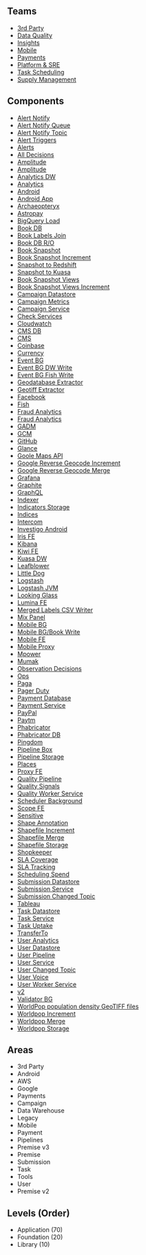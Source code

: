 ## Teams
* [3rd Party](./teams/3rd-party.md)
* [Data Quality](./teams/data-quality.md)
* [Insights](./teams/insights.md)
* [Mobile](./teams/mobile.md)
* [Payments](./teams/payments.md)
* [Platform & SRE](./teams/platform.md)
* [Task Scheduling](./teams/scheduling.md)
* [Supply Management](./teams/supply.md)

## Components
* [Alert Notify](./components/alert-notify.md)
* [Alert Notify Queue](./components/alert-notify-queue.md)
* [Alert Notify Topic](./components/alert-notify-topic.md)
* [Alert Triggers](./components/alert-triggers-topic.md)
* [Alerts](./components/alerts.md)
* [All Decisions](./components/all-decisions.md)
* [Amplitude](./components/amplitude.md)
* [Amplitude](./components/amplitude-schema.md)
* [Analytics DW](./components/analytics-dw.md)
* [Analytics](./components/analytics-schema.md)
* [Android](./components/android.md)
* [Android App](./components/android-v2.md)
* [Archaeopteryx](./components/archaeopteryx.md)
* [Astropay](./components/astropay.md)
* [BigQuery Load](./components/big-query-load.md)
* [Book DB](./components/book.md)
* [Book Labels Join](./components/book-labels-join.md)
* [Book DB R/O](./components/book-read.md)
* [Book Snapshot](./components/book-snapshot.md)
* [Book Snapshot Increment](./components/book-snapshot-increment.md)
* [Snapshot to Redshift](./components/book-snapshot-to-redshift-dw.md)
* [Snapshot to Kuasa](./components/book-snapshot-to-redshift-kuasa.md)
* [Book Snapshot Views](./components/book-snapshot-views.md)
* [Book Snapshot Views Increment](./components/book-snapshot-views-increment.md)
* [Campaign Datastore](./components/campaign-datastore.md)
* [Campaign Metrics](./components/campaign-metrics.md)
* [Campaign Service](./components/campaign-service.md)
* [Check Services](./components/check-services.md)
* [Cloudwatch](./components/cloudwatch.md)
* [CMS DB](./components/cms-db.md)
* [CMS](./components/cms-fe.md)
* [Coinbase](./components/coinbase.md)
* [Currency](./components/currency.md)
* [Event BG](./components/event-bg.md)
* [Event BG DW Write](./components/event-bg-dw-write.md)
* [Event BG Fish Write](./components/event-bg-fish-write.md)
* [Geodatabase Extractor](./components/extract-geodatabase.md)
* [Geotiff Extractor](./components/extract-geotiff.md)
* [Facebook](./components/facebook.md)
* [Fish](./components/fish.md)
* [Fraud Analytics](./components/fraud-analytics-daily.md)
* [Fraud Analytics](./components/fraud-police-daily.md)
* [GADM](./components/gadm.md)
* [GCM](./components/gcm.md)
* [GitHub](./components/github.md)
* [Glance](./components/glance.md)
* [Goole Maps API](./components/google-maps-api.md)
* [Google Reverse Geocode Increment](./components/google-reverse-geocode-increment.md)
* [Google Reverse Geocode Merge](./components/google-reverse-geocode-merge.md)
* [Grafana](./components/grafana.md)
* [Graphite](./components/graphite.md)
* [GraphQL](./components/graphql-fe.md)
* [Indexer](./components/indexer-bg.md)
* [Indicators Storage](./components/indicators-storage.md)
* [Indices](./components/indices.md)
* [Intercom](./components/intercom.md)
* [Investigo Android](./components/investigo-android.md)
* [Iris FE](./components/iris-fe.md)
* [Kibana](./components/kibana.md)
* [Kiwi FE](./components/kiwi-fe.md)
* [Kuasa DW](./components/kuasa-dw.md)
* [Leafblower](./components/leafblower.md)
* [Little Dog](./components/little-dog.md)
* [Logstash](./components/logstash.md)
* [Logstash JVM](./components/logstash-jvm.md)
* [Looking Glass](./components/looking-glass.md)
* [Lumina FE](./components/lumina-fe.md)
* [Merged Labels CSV Writer](./components/merged-labels-csv-writer.md)
* [Mix Panel](./components/mixpanel.md)
* [Mobile BG](./components/mobile-bg.md)
* [Mobile BG/Book Write](./components/mobile-bg-book-write.md)
* [Mobile FE](./components/mobile-fe.md)
* [Mobile Proxy](./components/mobile-proxy.md)
* [Mpower](./components/mpower.md)
* [Mumak](./components/mumak.md)
* [Observation Decisions](./components/obs-decisions.md)
* [Ops](./components/ops.md)
* [Paga](./components/paga.md)
* [Pager Duty](./components/pagerduty.md)
* [Payment Database](./components/payment-datastore.md)
* [Payment Service](./components/payment-service.md)
* [PayPal](./components/paypal.md)
* [Paytm](./components/paytm.md)
* [Phabricator](./components/phabricator.md)
* [Phabricator DB](./components/phabricator-rds.md)
* [Pingdom](./components/pingdom.md)
* [Pipeline Box](./components/pipeline-box.md)
* [Pipeline Storage](./components/pipeline-storage.md)
* [Places](./components/places.md)
* [Proxy FE](./components/proxy-fe.md)
* [Quality Pipeline](./components/quality-pipeline.md)
* [Quality Signals](./components/quality-signals.md)
* [Quality Worker Service](./components/quality-worker.md)
* [Scheduler Background](./components/scheduler-bg.md)
* [Scope FE](./components/scope-fe.md)
* [Sensitive](./components/sensitive-schema.md)
* [Shape Annotation](./components/shape-annotation.md)
* [Shapefile Increment](./components/shapefile-increment.md)
* [Shapefile Merge](./components/shapefile-merge.md)
* [Shapefile Storage](./components/shapefile-storage.md)
* [Shopkeeper](./components/shopkeeper.md)
* [SLA Coverage](./components/sla-coverage.md)
* [SLA Tracking](./components/sla-tracking.md)
* [Scheduling Spend](./components/spend.md)
* [Submission Datastore](./components/submission-datastore.md)
* [Submission Service](./components/submission-service.md)
* [Submission Changed Topic](./components/submission-topic-changed.md)
* [Tableau](./components/tableau.md)
* [Task Datastore](./components/task-datastore.md)
* [Task Service](./components/task-service.md)
* [Task Uptake](./components/task-uptake.md)
* [TransferTo](./components/transferto.md)
* [User Analytics](./components/user-analytics.md)
* [User Datastore](./components/user-datastore.md)
* [User Pipeline](./components/user-pipeline.md)
* [User Service](./components/user-service.md)
* [User Changed Topic](./components/user-topic-changed.md)
* [User Voice](./components/user-voice.md)
* [User Worker Service](./components/user-worker.md)
* [v2](./components/v2-schema.md)
* [Validator BG](./components/validator-bg.md)
* [WorldPop population density GeoTIFF files](./components/worldpop.md)
* [Worldpop Increment](./components/worldpop-increment.md)
* [Worldpop Merge](./components/worldpop-merge.md)
* [Worldpop Storage](./components/worldpop-storage.md)

## Areas
* 3rd Party
* Android
* AWS
* Google
* Payments
* Campaign
* Data Warehouse
* Legacy
* Mobile
* Payment
* Pipelines
* Premise v3
* Premise
* Submission
* Task
* Tools
* User
* Premise v2

## Levels (Order)
* Application (70)
* Foundation (20)
* Library (10)
